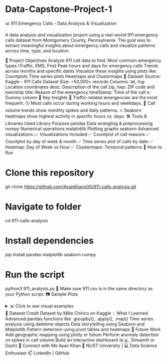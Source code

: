 # Data-Capstone-Project-1

📊 911 Emergency Calls - Data Analysis & Visualization

A data analysis and visualization project using a real-world 911 emergency calls dataset from Montgomery County, Pennsylvania.
The goal was to extract meaningful insights about emergency calls and visualize patterns across time, type, and location.

🧠 Project Objectives
Analyze 911 call data to find:
Most common emergency types (Traffic, EMS, Fire)
Peak hours and days for emergency calls
Trends across months and specific dates
Visualize these insights using plots like:
Countplots
Time series plots
Heatmaps and Clustermaps
📁 Dataset
Source: Kaggle - 911 Calls Dataset
Size: ~50,000+ records
Columns:
lat, lng: Location coordinates
desc: Description of the call
zip, twp: ZIP code and township
title: Reason of the emergency
timeStamp: Time of the call
e: Dummy column
📌 Key Insights
🚗 Traffic-related emergencies are the most frequent.
🕓 Most calls occur during working hours and weekdays.
📅 Call volume trends show monthly spikes and daily patterns.
🔥 Seaborn heatmaps show highest activity in specific hours vs. days.
🛠️ Tools & Libraries Used
Library	Purpose
pandas	Data wrangling & preprocessing
numpy	Numerical operations
matplotlib	Plotting graphs
seaborn	Advanced visualizations
📈 Visualizations Included
✅ Countplot of call reasons
✅ Countplot by day of week & month
✅ Time series plot of calls by date
✅ Heatmap: Day of Week vs Hour
✅ Clustermaps: Temporal patterns
📜 How to Run
# Clone this repository
git clone https://github.com/Ayankhann00/911-calls-analysis.git

# Navigate to folder
cd 911-calls-analysis

# Install dependencies
pip install pandas matplotlib seaborn numpy

# Run the script
python3 911_analysis.py
📌 Make sure 911.csv is in the same directory as your Python script.
📷 Sample Plots
<details> <summary>📊 Click to see visual examples</summary>
911 Calls by Reason

Monthly Call Trend

Heatmap of Calls by Hour & Day

</details>
🔗 Dataset Credit
Dataset by Mike Chirico on Kaggle
💡 What I Learned
Advanced pandas functions like .groupby(), .apply(), .map()
Time series analysis using datetime objects
Data storytelling using Seaborn and Matplotlib
Pattern detection using pivot tables and heatmaps
🚀 Future Work
Add geographic mapping using plotly or folium
Perform anomaly detection on spikes in call volume
Build an interactive dashboard (e.g., Streamlit or Dash)
🙌 Connect with Me
Ayan Khan
📍 NUST University | 💻 Data Science Enthusiast
📫 LinkedIn | GitHub
